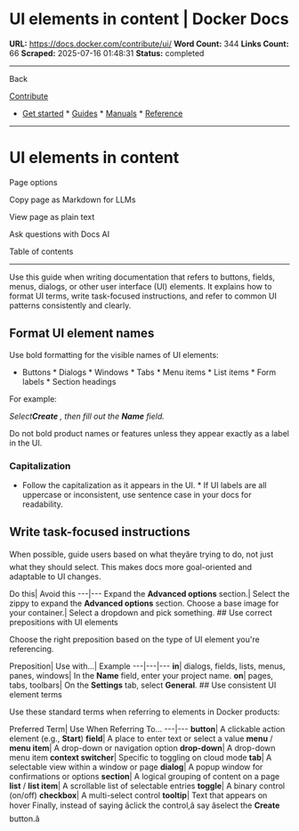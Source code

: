 # UI elements in content | Docker Docs

**URL:** https://docs.docker.com/contribute/ui/
**Word Count:** 344
**Links Count:** 66
**Scraped:** 2025-07-16 01:48:31
**Status:** completed

---

Back

[Contribute](https://docs.docker.com/contribute/)

  * [Get started](https://docs.docker.com/get-started/)   * [Guides](https://docs.docker.com/guides/)   * [Manuals](https://docs.docker.com/manuals/)   * [Reference](https://docs.docker.com/reference/)

* * *

# UI elements in content

Page options

Copy page as Markdown for LLMs

View page as plain text

Ask questions with Docs AI

Table of contents

* * *

Use this guide when writing documentation that refers to buttons, fields, menus, dialogs, or other user interface \(UI\) elements. It explains how to format UI terms, write task-focused instructions, and refer to common UI patterns consistently and clearly.

## Format UI element names

Use bold formatting for the visible names of UI elements:

  * Buttons   * Dialogs   * Windows   * Tabs   * Menu items   * List items   * Form labels   * Section headings

For example:

_Select**Create** , then fill out the **Name** field._

Do not bold product names or features unless they appear exactly as a label in the UI.

### Capitalization

  * Follow the capitalization as it appears in the UI.   * If UI labels are all uppercase or inconsistent, use sentence case in your docs for readability.

## Write task-focused instructions

When possible, guide users based on what theyâre trying to do, not just what they should select. This makes docs more goal-oriented and adaptable to UI changes.

Do this| Avoid this   ---|---   Expand the **Advanced options** section.| Select the zippy to expand the **Advanced options** section.   Choose a base image for your container.| Select a dropdown and pick something.      ## Use correct prepositions with UI elements

Choose the right preposition based on the type of UI element you're referencing.

Preposition| Use with...| Example   ---|---|---   **in**|  dialogs, fields, lists, menus, panes, windows| In the **Name** field, enter your project name.   **on**|  pages, tabs, toolbars| On the **Settings** tab, select **General**.      ## Use consistent UI element terms

Use these standard terms when referring to elements in Docker products:

Preferred Term| Use When Referring To...   ---|---   **button**|  A clickable action element \(e.g., **Start**\)   **field**|  A place to enter text or select a value   **menu** / **menu item**|  A drop-down or navigation option   **drop-down**|  A drop-down menu item   **context switcher**|  Specific to toggling on cloud mode   **tab**|  A selectable view within a window or page   **dialog**|  A popup window for confirmations or options   **section**|  A logical grouping of content on a page   **list** / **list item**|  A scrollable list of selectable entries   **toggle**|  A binary control \(on/off\)   **checkbox**|  A multi-select control   **tooltip**|  Text that appears on hover      Finally, instead of saying âclick the control,â say âselect the **Create** button.â